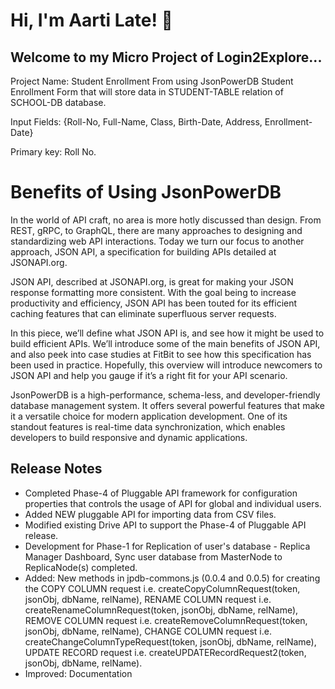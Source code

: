 # Hi, I'm Aarti Late! 🙂 
## Welcome to my Micro Project of Login2Explore...

Project Name: Student Enrollment From using JsonPowerDB
Student Enrollment Form that will store data in STUDENT-TABLE relation of SCHOOL-DB database.

Input Fields: {Roll-No, Full-Name, Class, Birth-Date, Address, Enrollment-Date}

Primary key: Roll No.

# Benefits of Using JsonPowerDB
In the world of API craft, no area is more hotly discussed than design. From REST, gRPC, to GraphQL, there are many approaches to designing and standardizing web API interactions. Today we turn our focus to another approach, JSON API, a specification for building APIs detailed at JSONAPI.org.

JSON API, described at JSONAPI.org, is great for making your JSON response formatting more consistent. With the goal being to increase productivity and efficiency, JSON API has been touted for its efficient caching features that can eliminate superfluous server requests.

In this piece, we’ll define what JSON API is, and see how it might be used to build efficient APIs. We’ll introduce some of the main benefits of JSON API, and also peek into case studies at FitBit to see how this specification has been used in practice. Hopefully, this overview will introduce newcomers to JSON API and help you gauge if it’s a right fit for your API scenario.

JsonPowerDB is a high-performance, schema-less, and developer-friendly database management system. It offers several powerful features that make it a versatile choice for modern application development. One of its standout features is real-time data synchronization, which enables developers to build responsive and dynamic applications. 

## Release Notes

* Completed Phase-4 of Pluggable API framework for configuration properties that controls the usage of API for global and individual users.
* Added NEW pluggable API for importing data from CSV files.
* Modified existing Drive API to support the Phase-4 of Pluggable API release.
* Development for Phase-1 for Replication of user's database - Replica Manager Dashboard, Sync user database from MasterNode to ReplicaNode(s) completed. 
* Added: New methods in jpdb-commons.js (0.0.4 and 0.0.5) for creating the 
  COPY COLUMN request i.e. createCopyColumnRequest(token, jsonObj, dbName, relName), 
  RENAME COLUMN request i.e. createRenameColumnRequest(token, jsonObj, dbName, relName), 
  REMOVE COLUMN request i.e. createRemoveColumnRequest(token, jsonObj, dbName, relName), 
  CHANGE COLUMN request i.e. createChangeColumnTypeRequest(token, jsonObj, dbName, relName), 
  UPDATE RECORD request i.e. createUPDATERecordRequest2(token, jsonObj, dbName, relName).
* Improved: Documentation
